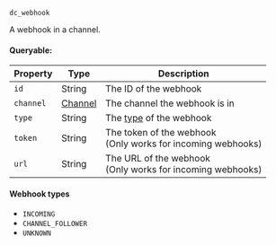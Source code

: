 `dc_webhook`

A webhook in a channel.

#### Queryable:

| Property  | Type                          | Description                                                    |
|-----------|-------------------------------|----------------------------------------------------------------|
| `id`      | String                        | The ID of the webhook                                          |
| `channel` | [Channel](/values/channel.md) | The channel the webhook is in                                  |
| `type`    | String                        | The [type](/values/webhook.md#webhook-types) of the webhook    |
| `token`   | String                        | The token of the webhook<br>(Only works for incoming webhooks) |
| `url`     | String                        | The URL of the webhook<br>(Only works for incoming webhooks)   |

#### Webhook types

* `INCOMING`
* `CHANNEL_FOLLOWER`
* `UNKNOWN`
